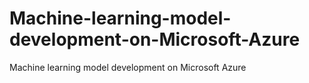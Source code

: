 # Machine-learning-model-development-on-Microsoft-Azure
Machine learning model development on Microsoft Azure
